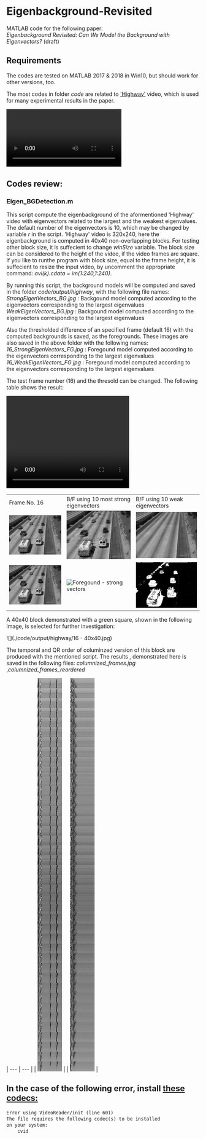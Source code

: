 # Eigenbackground-Revisited
MATLAB code for the following paper:<br>
*Eigenbackground Revisited: Can We Model the Background with Eigenvectors?* (draft)

## Requirements
The codes are tested on MATLAB 2017 & 2018 in Win10, but should work for other versions, too.

The most codes in folder *code* are related to ['Highway'](./code/input/highway.avi) video, which is used for many experimental results in the paper.

![](./code/input/highway.avi)

## Codes review:

### Eigen_BGDetection.m
This script compute the eigenbackground of the aformentioned 'Highway' video with eigenvectors related to the largest and the weakest eigenvalues. The default number of the eigenvectors is 10, which may be changed by variable *r* in the script.
'Highway' video is 320x240, here the eigenbackground is computed in 40x40 non-overlapping blocks. For testing other block size, it is suffecient to change *winSize* variable. The block size can be considered to the height of the video, if the video frames are square. If you like to runthe program with block size, equal to the frame height, it is suffecient to resize the input video, by uncomment the appropriate command: *avi(k).cdata = im(1:240,1:240)*.

By running this script, the background models will be computed and saved in the folder *code/output/highway*, with the following file names: <br>
*StrongEigenVectors_BG.jpg*  : Backgound model computed according to the eigenvectors corresponding to the largest eigenvalues<br>
*WeakEigenVectors_BG.jpg*  : Backgound model computed according to the eigenvectors corresponding to the largest eigenvalues<br>

Also the thresholded difference of an specified frame (default 16) with the computed backgrounds is saved, as the foregrounds. These images are also saved in the above folder with the following names:
*16_StrongEigenVectors_FG.jpg*  : Foregound model computed according to the eigenvectors corresponding to the largest eigenvalues<br>
*16_WeakEigenVectors_FG.jpg*  : Foregound model computed according to the eigenvectors corresponding to the largest eigenvalues<br>

The test frame number (16) and the thresold can be changed.
The following table shows the result:

<video width="320" height="240" controls>
  <source src="./code/video/voigtclip_short.avi" type="video/avi">
</video>

<table>
  <tr>
    <td> Frame No. 16</td>
    <td> B/F using 10 most strong eigenvectors</td>
    <td>B/F using 10 weak eigenvectors</td>
   </tr> 
  <tr>
    <td> <img src="./code/output/highway/16.jpg"  alt="Frame 16" width = 240px ></td>
    <td><img src="./code/output/highway/StrongEigenVectors_BG.jpg" alt="Backgound - strong vectors" width = 240px ></td>
    <td><img src="./code/output/highway/16_WeakEigenVectors_BG.jpg" alt="Backgound - weak vectors" width = 240px ></td>
   </tr> 
   <tr>
    <td> <img src="./code/output/highway/16.jpg"  alt="Frame 16" width = 240px ></td>
    <td><img src="./code/output/highway/StrongEigenVectors_FG.png" alt="Foregound - strong vectors" width = 240px ></td>
    <td><img src="./code/output/highway/16_WeakEigenVectors_FG.png" alt="Foregound - weak vectors" width = 240px ></td>
  </tr>
</table>

A 40x40 block demonstrated with a green square, shown in the following image, is selected for further investigation:

![](./code/output/highway/16 - 40x40.jpg)

The temporal and QR order of columinzed version of this block are produced with the mentioned script. The results , demonstrated here is saved in the following files:
*columnized_frames.jpg* ,*columnized_frames_reordered*

| --- | --- |
| ![columnized_frames](./code/output/highway/columnized_frames.jpg) |
| ![columnized_frames_reordered](./code/output/highway/columnized_frames_reordered.jpg) |

## In the case of the following error, install [these codecs:](https://files3.codecguide.com/K-Lite_Codec_Pack_1612_Basic.exe)

    Error using VideoReader/init (line 601)
    The file requires the following codec(s) to be installed
    on your system:
	    cvid
